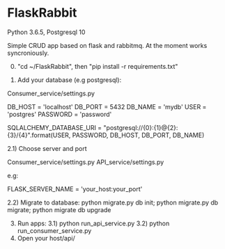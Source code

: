 # FlaskRabbit
Python 3.6.5, Postgresql 10

Simple CRUD app based on flask and rabbitmq.
At the moment works syncroniously.

0) "cd ~/FlaskRabbit", then "pip install -r requirements.txt"

1) Add your database (e.g postgresql):

Consumer_service/settings.py

DB_HOST = 'localhost'
DB_PORT = 5432
DB_NAME = 'mydb'
USER = 'postgres'
PASSWORD = 'password'

SQLALCHEMY_DATABASE_URI = "postgresql://{0}:{1}@{2}:{3}/{4}".format(USER,
                                                                    PASSWORD,
                                                                    DB_HOST,
                                                                    DB_PORT,
                                                                    DB_NAME)
                                                                    

2.1) Choose server and port

Consumer_service/settings.py
API_service/settings.py

e.g:

FLASK_SERVER_NAME = 'your_host:your_port'

2.2) Migrate to database:
python migrate.py db init;
python migrate.py db migrate;
python migrate db upgrade

3) Run apps:
3.1) python run_api_service.py
3.2) python run_consumer_service.py
4) Open your host/api/
